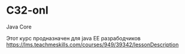 # C32-onl
Java Core

Этот курс продназначен для java EE разрабодчиков
https://lms.teachmeskills.com/courses/949/39342/lessonDescription
